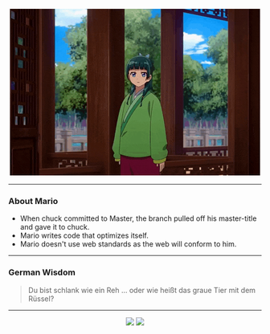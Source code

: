 <p align="center">
  <img src="assets/maomao.gif" />
</p>

---

### About Mario
- When chuck committed to Master, the branch pulled off his master-title and gave it to chuck.
- Mario writes code that optimizes itself.
- Mario doesn't use web standards as the web will conform to him.

---

### German Wisdom
> Du bist schlank wie ein Reh ... oder wie heißt das graue Tier mit dem Rüssel?

---

<p align="center">
  <a>
    <img height="180em" src="https://github-readme-stats-eight-theta.vercel.app/api?username=Torfkopp&show_icons=true&theme=dark&include_all_commits=true&count_private=true"/>
  </a>
  <a href="https://github.com/Torfkopp?tab=repositories">
    <img height="180em" src="https://github-readme-stats-eight-theta.vercel.app/api/top-langs/?username=torfkopp&layout=compact&theme=dark&langs_count=8&hide=java"/>
  </a>
</p>
